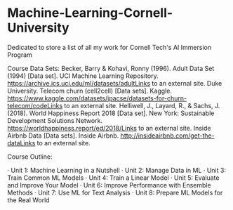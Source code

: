 # Machine-Learning-Cornell-University
Dedicated to store a list of all my work for Cornell Tech's AI Immersion Program

Course Data Sets:
Becker, Barry & Kohavi, Ronny (1996). Adult Data Set (1994) [Data set]. UCI Machine Learning Repository. https://archive.ics.uci.edu/ml/datasets/adultLinks to an external site.
Duke University. Telecom churn (cell2cell) [Data sets]. Kaggle. https://www.kaggle.com/datasets/jpacse/datasets-for-churn-telecom/codeLinks to an external site.
Helliwell, J., Layard, R., & Sachs, J. (2018). World Happiness Report 2018 [Data set]. New York: Sustainable Development Solutions Network. https://worldhappiness.report/ed/2018/Links to an external site.
Inside Airbnb Data [Data sets]. Inside Airbnb. http://insideairbnb.com/get-the-dataLinks to an external site.

Course Outline:

·         Unit 1: Machine Learning in a Nutshell
·         Unit 2: Manage Data in ML
·         Unit 3: Train Common ML Models
·         Unit 4: Train a Linear Model
·         Unit 5: Evaluate and Improve Your Model
·         Unit 6: Improve Performance with Ensemble Methods
·         Unit 7: Use ML for Text Analysis
·         Unit 8: Prepare ML Models for the Real World
